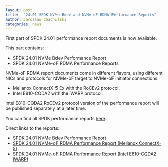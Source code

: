 ```yaml
---
layout: post
title:  "24.01 SPDK NVMe Bdev and NVMe-oF RDMA Performance Reports"
author: Jaroslaw Chachulski
categories: news
---
```


First part of SPDK 24.01 performance report documents is now available.

This part contains:

* SPDK 24.01 NVMe Bdev Performance Report
* SPDK 24.01 NVMe-oF RDMA Performance Reports

NVMe-oF RDMA report documents come in different flavors, using different NICs and protocols for NVMe-oF target to NVMe-oF initiator connections:

* Mellanox ConnectX-5 Ex with the RoCEv2 protocol.
* Intel E810-CQDA2 with the iWARP protocol.

Intel E810-CQDA2 RoCEv2 protocol version of the performance report will be
published separately at a later time.

You can find all SPDK performance reports [here](https://spdk.io/doc/performance_reports.html).

Direct links to the reports:

- [SPDK 24.01 NVMe Bdev Performance Report](https://review.spdk.io/download/performance-reports/SPDK_nvme_bdev_perf_report_2401.pdf)
- [SPDK 24.01 NVMe-oF RDMA Performance Report (Mellanox ConnectX-5)](https://review.spdk.io/download/performance-reports/SPDK_rdma_mlx_perf_report_2401.pdf)
- [SPDK 24.01 NVMe-oF RDMA Performance Report (Intel E810-CQDA2 iWARP)](https://review.spdk.io/download/performance-reports/SPDK_rdma_cvl_iwarp_perf_report_2401.pdf)
